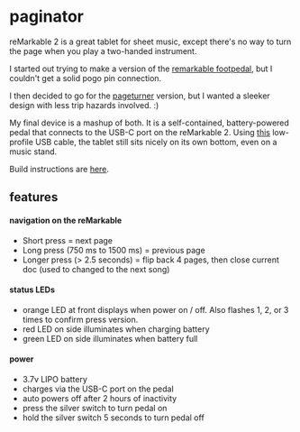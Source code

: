 # paginator
reMarkable 2 is a great tablet for sheet music, except there's no way to turn the page when you play a two-handed instrument.

I started out trying to make a version of the [remarkable footpedal](https://github.com/reini1305/remarkable_footpedal), but I couldn't get a solid pogo pin connection.

I then decided to go for the [pageturner](https://github.com/FunkyFab/pageturner) version, but I wanted a sleeker design with less trip hazards involved. :)

My final device is a mashup of both. It is a self-contained, battery-powered pedal that connects to the USB-C port on the reMarkable 2. Using [this](https://www.amazon.com/dp/B0C7GCQVC6) low-profile USB cable, the tablet still sits nicely on its own bottom, even on a music stand.

Build instructions are [here](build.md).

## features

#### navigation on the reMarkable
- Short press = next page
- Long press (750 ms to 1500 ms) = previous page
- Longer press (> 2.5 seconds) = flip back 4 pages, then close current doc (used to changed to the next song)

#### status LEDs
- orange LED at front displays when power on / off. Also flashes 1, 2, or 3 times to confirm press version.
- red LED on side illuminates when charging battery
- green LED on side illuminates when battery full

#### power
- 3.7v LIPO battery
- charges via the USB-C port on the pedal
- auto powers off after 2 hours of inactivity
- press the silver switch to turn pedal on
- hold the silver switch 5 seconds to turn pedal off
